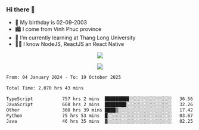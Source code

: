 ### Hi there 👋
- 🎂 My birthday is 02-09-2003
- 🏙️ I come from Vinh Phuc province
- 🌱 I’m currently learning at Thang Long University
- 🧑‍💻 I know NodeJS, ReactJS an React Native
<p align="center"><img src="https://github-readme-stats.vercel.app/api?username=tmquang0209&show_icons=true&theme=gradient"></p>
<p align="center"><img src="https://github-readme-stats.vercel.app/api/top-langs/?username=tmquang0209&hide=scss,css&langs_count=10"></p>
<!--START_SECTION:waka-->

```txt
From: 04 January 2024 - To: 19 October 2025

Total Time: 2,070 hrs 43 mins

TypeScript           757 hrs 2 mins  █████████░░░░░░░░░░░░░░░░   36.56 %
JavaScript           668 hrs 2 mins  ████████░░░░░░░░░░░░░░░░░   32.26 %
Other                360 hrs 39 mins ████▒░░░░░░░░░░░░░░░░░░░░   17.42 %
Python               75 hrs 53 mins  █░░░░░░░░░░░░░░░░░░░░░░░░   03.67 %
Java                 46 hrs 35 mins  ▓░░░░░░░░░░░░░░░░░░░░░░░░   02.25 %
```

<!--END_SECTION:waka-->
